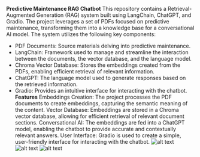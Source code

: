 **Predictive Maintenance RAG Chatbot**
This repository contains a Retrieval-Augmented Generation (RAG) system built using LangChain, ChatGPT, and Gradio. The project leverages a set of PDFs focused on predictive maintenance, transforming them into a knowledge base for a conversational AI model.
The system utilizes the following key components:
- PDF Documents: Source materials delving into predictive maintenance.
- LangChain: Framework used to manage and streamline the interaction between the documents, the vector database, and the language model.
- Chroma Vector Database: Stores the embeddings created from the PDFs, enabling efficient retrieval of relevant information.
- ChatGPT: The language model used to generate responses based on the retrieved information.
- Gradio: Provides an intuitive interface for interacting with the chatbot.
**Features**
Embeddings Creation: The project processes the PDF documents to create embeddings, capturing the semantic meaning of the content.
Vector Database: Embeddings are stored in a Chroma vector database, allowing for efficient retrieval of relevant document sections.
Conversational AI: The embeddings are fed into a ChatGPT model, enabling the chatbot to provide accurate and contextually relevant answers.
User Interface: Gradio is used to create a simple, user-friendly interface for interacting with the chatbot.
![alt text](./chat_capture)
![alt text](./chat_ref)
![alt text](./schéma)
